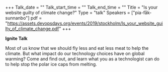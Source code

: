 +++
Talk_date = ""
Talk_start_time = ""
Talk_end_time = ""
Title = "Is your website guilty of climate change?"
Type = "talk"
Speakers = ["pia-fåk-sunnanbo"]
pdf = "https://assets.devopsdays.org/events/2019/stockholm/Is_your_website_guilty_of_climate_change.pdf"
+++

**Ignite Talk**

Most of us know that we should fly less and eat less meat to help the climate. But what impact do our technology choices have on global warming? Come and find out, and learn what you as a technologist can do to help stop the polar ice caps from melting.
